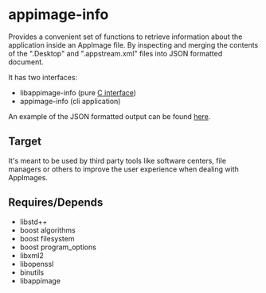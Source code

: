 # appimage-info
Provides a convenient set of functions to retrieve information
about the application inside an AppImage file. By inspecting 
and merging the contents of the ".Desktop" and 
".appstream.xml" files into JSON formatted document.

It has two interfaces:
 - libappimage-info (pure [C interface](https://github.com/azubieta/appimage-info/blob/master/include/appimage/appimage-info.h))
 - appimage-info (cli application)
 
An example of the JSON formatted output can be found [here](https://github.com/azubieta/appimage-info/blob/master/output-example.json).

## Target
It's meant to be used by third party tools like software centers, 
file managers or others to improve the user experience when dealing
with AppImages.

## Requires/Depends
 - libstd++
 - boost algorithms 
 - boost filesystem 
 - boost program_options
 - libxml2 
 - libopenssl
 - binutils
 - libappimage 